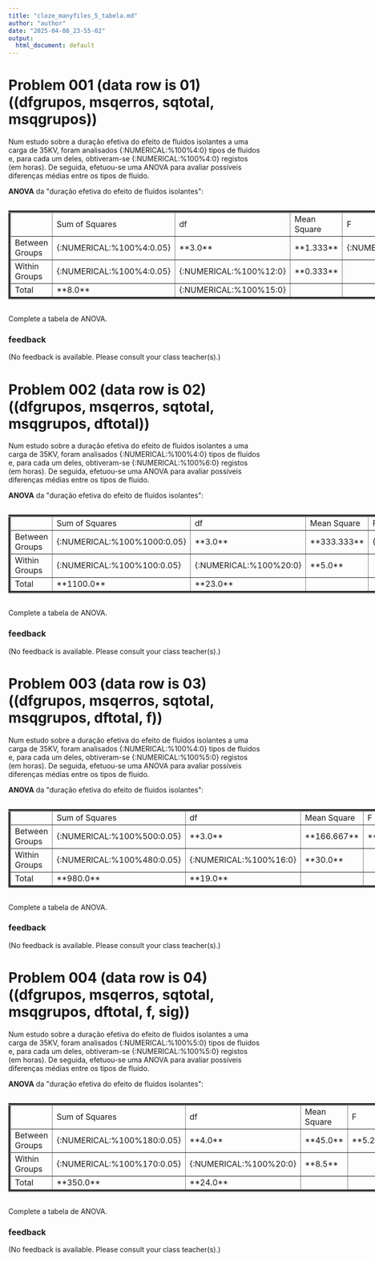 ```yaml
---
title: "cloze_manyfiles_5_tabela.md"
author: "author"
date: "2025-04-08_23-55-02"
output:
  html_document: default
---
```



# Problem 001 (data row is 01) ((dfgrupos, msqerros, sqtotal, msqgrupos))

Num estudo sobre a duração efetiva do efeito de fluidos isolantes a uma carga de 35KV,
foram analisados {:NUMERICAL:%100%4:0} tipos de fluidos e, para cada um deles, obtiveram-se {:NUMERICAL:%100%4:0} registos (em
horas). De seguida, efetuou-se uma ANOVA para avaliar possíveis diferenças médias entre os tipos de fluido. 



**ANOVA** da "duração efetiva do efeito de fluidos isolantes":

<table style="border-collapse: collapse; width: 100%; display: inline-table; border: 10" border="5" >
    <colgroup>
      <col style="width: 25%">
      <col style="width: 15%;">
      <col style="width: 15%;">
      <col style="width: 15%;">
      <col style="width: 15%;">
      <col style="width: 15%;">
    </colgroup>
    <tbody>
      <tr>
        <td></td>
        <td>Sum of Squares</td>
        <td>df</td>
        <td>Mean Square</td>
        <td>F</td>
        <td>Sig.</td>
      </tr>
      <tr>
        <td>Between Groups</td>
        <td>{:NUMERICAL:%100%4:0.05}</td>
        <td>**3.0**</td>
        <td>**1.333**</td>
        <td>{:NUMERICAL:%100%4.003:0.005}</td>
        <td>{:NUMERICAL:%100%0.035:0.005}</td>
      </tr>
      <tr>
        <td>Within Groups</td>
        <td>{:NUMERICAL:%100%4:0.05}</td>
        <td>{:NUMERICAL:%100%12:0}</td>
        <td>**0.333**</td>
        <td></td>
        <td></td>
      </tr>
      <tr>
        <td>Total</td>
        <td>**8.0**</td>
        <td>{:NUMERICAL:%100%15:0}</td>
        <td></td>
        <td></td>
        <td></td>
      </tr>
    </tbody>
  </table>

  Complete a tabela de ANOVA.



### feedback


(No feedback is available. Please consult your class teacher(s).)




# Problem 002 (data row is 02) ((dfgrupos, msqerros, sqtotal, msqgrupos, dftotal))

Num estudo sobre a duração efetiva do efeito de fluidos isolantes a uma carga de 35KV,
foram analisados {:NUMERICAL:%100%4:0} tipos de fluidos e, para cada um deles, obtiveram-se {:NUMERICAL:%100%6:0} registos (em
horas). De seguida, efetuou-se uma ANOVA para avaliar possíveis diferenças médias entre os tipos de fluido. 



**ANOVA** da "duração efetiva do efeito de fluidos isolantes":

<table style="border-collapse: collapse; width: 100%; display: inline-table; border: 10" border="5" >
    <colgroup>
      <col style="width: 25%">
      <col style="width: 15%;">
      <col style="width: 15%;">
      <col style="width: 15%;">
      <col style="width: 15%;">
      <col style="width: 15%;">
    </colgroup>
    <tbody>
      <tr>
        <td></td>
        <td>Sum of Squares</td>
        <td>df</td>
        <td>Mean Square</td>
        <td>F</td>
        <td>Sig.</td>
      </tr>
      <tr>
        <td>Between Groups</td>
        <td>{:NUMERICAL:%100%1000:0.05}</td>
        <td>**3.0**</td>
        <td>**333.333**</td>
        <td>{:NUMERICAL:%100%66.667:0.005}</td>
        <td>{:NUMERICAL:%100%0.0:0.005}</td>
      </tr>
      <tr>
        <td>Within Groups</td>
        <td>{:NUMERICAL:%100%100:0.05}</td>
        <td>{:NUMERICAL:%100%20:0}</td>
        <td>**5.0**</td>
        <td></td>
        <td></td>
      </tr>
      <tr>
        <td>Total</td>
        <td>**1100.0**</td>
        <td>**23.0**</td>
        <td></td>
        <td></td>
        <td></td>
      </tr>
    </tbody>
  </table>

  Complete a tabela de ANOVA.



### feedback


(No feedback is available. Please consult your class teacher(s).)




# Problem 003 (data row is 03) ((dfgrupos, msqerros, sqtotal, msqgrupos, dftotal, f))

Num estudo sobre a duração efetiva do efeito de fluidos isolantes a uma carga de 35KV,
foram analisados {:NUMERICAL:%100%4:0} tipos de fluidos e, para cada um deles, obtiveram-se {:NUMERICAL:%100%5:0} registos (em
horas). De seguida, efetuou-se uma ANOVA para avaliar possíveis diferenças médias entre os tipos de fluido. 



**ANOVA** da "duração efetiva do efeito de fluidos isolantes":

<table style="border-collapse: collapse; width: 100%; display: inline-table; border: 10" border="5" >
    <colgroup>
      <col style="width: 25%">
      <col style="width: 15%;">
      <col style="width: 15%;">
      <col style="width: 15%;">
      <col style="width: 15%;">
      <col style="width: 15%;">
    </colgroup>
    <tbody>
      <tr>
        <td></td>
        <td>Sum of Squares</td>
        <td>df</td>
        <td>Mean Square</td>
        <td>F</td>
        <td>Sig.</td>
      </tr>
      <tr>
        <td>Between Groups</td>
        <td>{:NUMERICAL:%100%500:0.05}</td>
        <td>**3.0**</td>
        <td>**166.667**</td>
        <td>**5.556**</td>
        <td>{:NUMERICAL:%100%0.008:0.005}</td>
      </tr>
      <tr>
        <td>Within Groups</td>
        <td>{:NUMERICAL:%100%480:0.05}</td>
        <td>{:NUMERICAL:%100%16:0}</td>
        <td>**30.0**</td>
        <td></td>
        <td></td>
      </tr>
      <tr>
        <td>Total</td>
        <td>**980.0**</td>
        <td>**19.0**</td>
        <td></td>
        <td></td>
        <td></td>
      </tr>
    </tbody>
  </table>

  Complete a tabela de ANOVA.



### feedback


(No feedback is available. Please consult your class teacher(s).)




# Problem 004 (data row is 04) ((dfgrupos, msqerros, sqtotal, msqgrupos, dftotal, f, sig))

Num estudo sobre a duração efetiva do efeito de fluidos isolantes a uma carga de 35KV,
foram analisados {:NUMERICAL:%100%5:0} tipos de fluidos e, para cada um deles, obtiveram-se {:NUMERICAL:%100%5:0} registos (em
horas). De seguida, efetuou-se uma ANOVA para avaliar possíveis diferenças médias entre os tipos de fluido. 



**ANOVA** da "duração efetiva do efeito de fluidos isolantes":

<table style="border-collapse: collapse; width: 100%; display: inline-table; border: 10" border="5" >
    <colgroup>
      <col style="width: 25%">
      <col style="width: 15%;">
      <col style="width: 15%;">
      <col style="width: 15%;">
      <col style="width: 15%;">
      <col style="width: 15%;">
    </colgroup>
    <tbody>
      <tr>
        <td></td>
        <td>Sum of Squares</td>
        <td>df</td>
        <td>Mean Square</td>
        <td>F</td>
        <td>Sig.</td>
      </tr>
      <tr>
        <td>Between Groups</td>
        <td>{:NUMERICAL:%100%180:0.05}</td>
        <td>**4.0**</td>
        <td>**45.0**</td>
        <td>**5.294**</td>
        <td>**0.004**</td>
      </tr>
      <tr>
        <td>Within Groups</td>
        <td>{:NUMERICAL:%100%170:0.05}</td>
        <td>{:NUMERICAL:%100%20:0}</td>
        <td>**8.5**</td>
        <td></td>
        <td></td>
      </tr>
      <tr>
        <td>Total</td>
        <td>**350.0**</td>
        <td>**24.0**</td>
        <td></td>
        <td></td>
        <td></td>
      </tr>
    </tbody>
  </table>

  Complete a tabela de ANOVA.



### feedback


(No feedback is available. Please consult your class teacher(s).)


